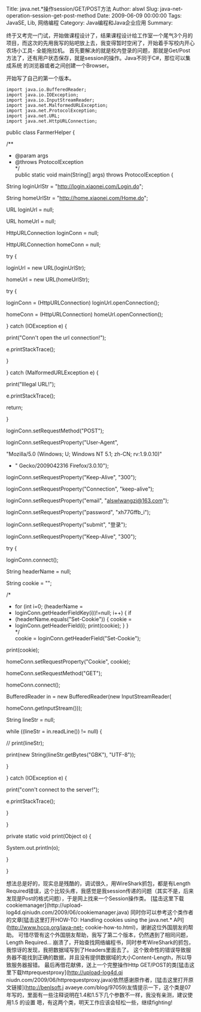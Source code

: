 Title: java.net.*操作session/GET/POST方法
Author: alswl
Slug: java-net-operation-session-get-post-method
Date: 2009-06-09 00:00:00
Tags: JavaSE, Lib, 网络编程
Category: Java编程和Java企业应用
Summary: 

终于又考完一门试，开始做课程设计了，结果课程设计给工作室一个尾气3个月的项目，而这次的先用我写的贴吧放上去，我变得暂时空闲了，开始着手写校内开心农场小工具-
全能拖拉机。 首先要解决的就是校内登录的问题，那就是Get/Post方法了，还有用户状态保存，就是session的操作。Java不同于C#，那位可以集成系统
的浏览器或者之间创建一个Browser。

开始写了自己的第一个版本。

    
    import java.io.BufferedReader;
    import java.io.IOException;
    import java.io.InputStreamReader;
    import java.net.MalformedURLException;
    import java.net.ProtocolException;
    import java.net.URL;
    import java.net.HttpURLConnection;

public class FarmerHelper {

/**

* @param args  
* @throws ProtocolException  
*/  
public static void main(String[] args) throws ProtocolException {

String loginUrlStr = "http://login.xiaonei.com/Login.do";

String homeUrlStr = "http://home.xiaonei.com/Home.do";

URL loginUrl = null;

URL homeUrl = null;

HttpURLConnection loginConn = null;

HttpURLConnection homeConn = null;

try {

loginUrl = new URL(loginUrlStr);

homeUrl = new URL(homeUrlStr);

try {

loginConn = (HttpURLConnection) loginUrl.openConnection();

homeConn = (HttpURLConnection) homeUrl.openConnection();

} catch (IOException e) {

print("Conn't open the url connection!");

e.printStackTrace();

}

} catch (MalformedURLException e) {

print("Illegal URL!");

e.printStackTrace();

return;

}

loginConn.setRequestMethod("POST");

loginConn.setRequestProperty("User-Agent",

"Mozilla/5.0 (Windows; U; Windows NT 5.1; zh-CN; rv:1.9.0.10)"

+ " Gecko/2009042316 Firefox/3.0.10");

loginConn.setRequestProperty("Keep-Alive", "300");

loginConn.setRequestProperty("Connection", "keep-alive");

loginConn.setRequestProperty("email", "alswlwangzi@163.com");

loginConn.setRequestProperty("password", "xh77Gffb_i");

loginConn.setRequestProperty("submit", "登录");

loginConn.setRequestProperty("Keep-Alive", "300");

try {

loginConn.connect();

String headerName = null;

String cookie = "";

/*

* for (int i=0; (headerName =  
* loginConn.getHeaderFieldKey(i))!=null; i++) { if  
* (headerName.equals("Set-Cookie")) { cookie =  
* loginConn.getHeaderField(i); print(cookie); } }  
*/  
cookie = loginConn.getHeaderField("Set-Cookie");

print(cookie);

homeConn.setRequestProperty("Cookie", cookie);

homeConn.setRequestMethod("GET");

homeConn.connect();

BufferedReader in = new BufferedReader(new InputStreamReader(

homeConn.getInputStream()));

String lineStr = null;

while ((lineStr = in.readLine()) != null) {

// print(lineStr);

print(new String(lineStr.getBytes("GBK"), "UTF-8"));

}

} catch (IOException e) {

print("conn't connect to the server!");

e.printStackTrace();

}

}

private static void print(Object o) {

System.out.println(o);

}

}

想法总是好的，现实总是残酷的，调试很久，用WireShark抓包，都是有Length
Required错误，这个比较头疼，我感觉是我session传递的问题（其实不是，后来发现是Post的格式问题），于是网上找来一个Session操作类。
[猛击这里下载cookiemanager](http://upload-
log4d.qiniudn.com/2009/06/cookiemanager.java) 同时你可以参考这个类作者的文章[猛击这里打开HOW-TO:
Handling cookies using the java.net.* API](http://www.hccp.org/java-net-
cookie-how-to.html)，谢谢这位外国朋友的帮助。 可惜尽管有这个外国朋友帮助，我写了第二个版本，仍然遇到了相同问题，Length
Required... 崩溃了，开始查找网络编程书，同时参考WireShark的抓包，我惊讶的发现，我把数据域写到了Headers里面去了。
这个致命性的错误导致服务器不能找到正确的数据，并且没有提供数据域的大小Content-Length，所以导致服务器报错。
最后再借花献佛，送上一个完整操作Http GET/POST的类[猛击这里下载httprequestproxy](http://upload-log4d.qi
niudn.com/2009/06/httprequestproxy.java)依然感谢原作者，[猛击这里打开原文链接](http://benlsoft.j
avaeye.com/blog/97059)友情提示一下，这个类是07年写的，里面有一些注释说明在1.4和1.5下几个参数不一样，我没有亲测，建议使用1.5
的设置 嗯，有这两个类，明天工作应该会轻松一些，继续fighting!

